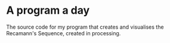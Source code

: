 # A program a day
The source code for my program that creates and visualises the Recamann's Sequence, created in processing.
